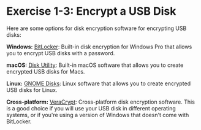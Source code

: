 # Exercise 1-3: Encrypt a USB Disk

Here are some options for disk encryption software for encrypting USB disks:

**Windows:** [BitLocker](https://docs.microsoft.com/en-us/windows/security/information-protection/bitlocker/bitlocker-overview): Built-in disk encryption for Windows Pro that allows you to encrypt USB disks with a password.

**macOS:** [Disk Utility](https://support.apple.com/guide/disk-utility/welcome/mac): Built-in macOS software that allows you to create encrypted USB disks for Macs.

**Linux:** [GNOME Disks](https://wiki.gnome.org/Apps/Disks): Linux software that allows you to create encrypted USB disks for Linux.

**Cross-platform:** [VeraCrypt](https://veracrypt.fr/): Cross-platform disk encryption software. This is a good choice if you will use your USB disk in different operating systems, or if you're using a version of Windows that doesn't come with BitLocker.